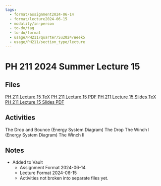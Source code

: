```yaml
---
tags:
  - format/assignment2024-06-14
  - format/lecture2024-06-15
  - modality/in-person
  - to-do/tag
  - to-do/format
  - usage/PH211/quarter/Su2024/Week5
  - usage/PH211/section_type/lecture
---
```

# PH 211 2024 Summer Lecture 15
## Files
[PH 211 Lecture 15 TeX](PH_211_Lecture_15.tex)
[PH 211 Lecture 15 PDF](PH_211_Lecture_15.pdf)
[PH 211 Lecture 15 Slides TeX](PH_211_Lecture_15_Slides.tex)
[PH 211 Lecture 15 Slides PDF](PH_211_Lecture_15_Slides.pdf)
## Activities
The Drop and Bounce (Energy System Diagram)
The Drop
The Winch I (Energy System Diagram)
The Winch II
## Notes
* Added to Vault
	* Assignment Format 2024-06-14
	* Lecture Format 2024-06-15
	* Activities not broken into separate files yet.